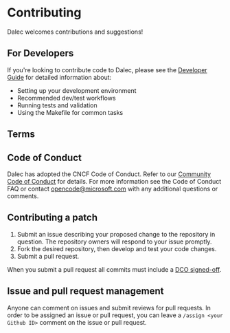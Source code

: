 # Contributing

Dalec welcomes contributions and suggestions!

## For Developers

If you're looking to contribute code to Dalec, please see the [Developer Guide](https://project-dalec.github.io/dalec/developers) for detailed information about:

- Setting up your development environment
- Recommended dev/test workflows
- Running tests and validation
- Using the Makefile for common tasks

## Terms

## Code of Conduct

Dalec has adopted the CNCF Code of Conduct. Refer to our [Community Code of Conduct](CODE_OF_CONDUCT.md) for details.  For more information see the Code of Conduct FAQ or contact opencode@microsoft.com with any additional questions or comments.

## Contributing a patch

1. Submit an issue describing your proposed change to the repository in question. The repository owners will respond to your issue promptly.
2. Fork the desired repository, then develop and test your code changes.
3. Submit a pull request.

When you submit a pull request all commits must include a [DCO signed-off](https://wiki.linuxfoundation.org/dco).

## Issue and pull request management

Anyone can comment on issues and submit reviews for pull requests. In order to be assigned an issue or pull request, you can leave a `/assign <your Github ID>` comment on the issue or pull request.
